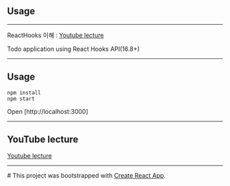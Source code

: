 ## Usage
-----
ReactHooks 이해 : [Youtube lecture](https://www.youtube.com/playlist?list=PLAHa1zfLtLiMukrBDWr-o0q-At7oARwXv)

Todo application using React Hooks API(16.8+)

-----
## Usage

```shell
npm install
npm start
```
Open [http://localhost:3000]

-----
## YouTube lecture
[Youtube lecture](https://www.youtube.com/playlist?list=PLAHa1zfLtLiMukrBDWr-o0q-At7oARwXv)

------
\# This project was bootstrapped with [Create React App](https://github.com/facebook/create-react-app).
